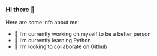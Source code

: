 ### Hi there 👋

Here are some info about me:

- 🔭 I’m currently working on myself to be a better person
- 🌱 I’m currently learning Python
- 👯 I’m looking to collaborate on Github
